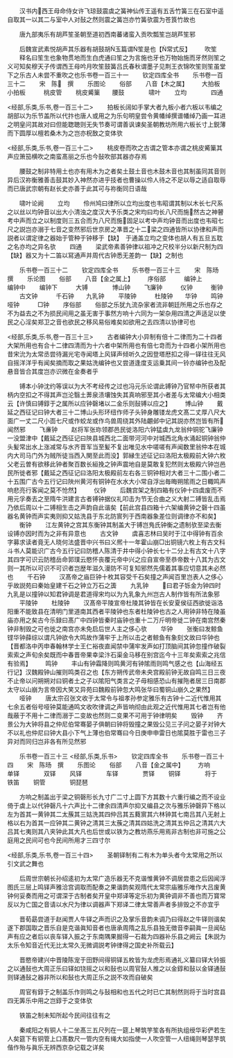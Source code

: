<!-- { "loadSidebar": true } -->
　　汉书内西王母命侍女许飞琼鼓震虡之簧神仙传王遥有五舌竹簧三在石室中遥自取其一以其二与室中人对鼔之然则震之簧岂亦竹簧欤震为苍筤竹故也












　　唐九部夷乐有胡芦笙圣朝至道初西南蕃诸蛮入贡吹瓢笙岂胡芦笙邪














　　后魏宣武素悦胡声其乐器有胡鼓胡玉篇谓笙是也【常式反】
　　吹笙
　　释名曰笙生也象物贯地而生白虎通曰笙之为言施也牙也万物始施而牙然则笙之义可知矣穆天子传谓西王母吟月吹笙鼓簧吕氏春秋谓墨子见荆王衣锦吹笙则笙虽堂下之乐古人未尝不重吹之也乐书卷一百三十一
　　钦定四库全书
　　乐书卷一百三十二
　　宋　陈　撰
　　乐图论
　　俗部
　　八音【木之属】
　　大拍板　　　小拍板　　　桃皮管
　　桃皮觱篥　　腰鼓　　　　啸叶
　　立均　　　　四通







<经部,乐类,乐书,卷一百三十二>
　　拍板长阔如手掌大者九板小者六板以韦编之胡部以为乐节盖所以代抃也唐人或用之为乐句明皇尝令黄幡绰撰谱幡绰乃画一耳进之明皇问其故对曰但能聦聴则无失节奏可谓善讽谏矣圣朝教坊所用六板长寸上鋭薄而下圆厚以檀若桑木为之岂亦柷敔之变体欤










<经部,乐类,乐书,卷一百三十二>
　　桃皮卷而吹之古谓之管本亦谓之桃皮觱篥其声应箫笳横吹之南蛮髙丽之乐也今鼔吹部其器亦存焉






















　　腰鼓之制非特用土也亦有用木为之者矣土鼓土音也木鼓木音也其制虽同其音则异后汉祢衡雅善击鼓其妙入神然亦进乎技者也曹操以伶人待之不足以辱之适自取辱而已唐武宗朝有赵长史亦善于此其可与祢衡同日语哉











　　啸叶论阙
　　立均
　　伶州鸠曰律所以立均出度也韦昭谓其制以木长七尺系之以丝以均钟音以出大小清浊之度汉大予乐类之宋均曰均长八尺而施然古之神瞽考中声而立之以制度则三五合而为八尺而施固足以考中声均钟音而出度也韦昭七尺之説岂亦溺于七音之变然邪后世京房之凖晋之十二梁之四通皆所以协律和声而説者以谓定律之器始于管种于钟移于【缺】　于通盖立均之变体也胡人有五旦五耽之名亦均之异名欤
　　四通
　　梁武帝素善钟律以祖冲之尺校半分以新尺制为四【缺】器又为十二笛以冩通声并周代古钟悉无差韵一【缺】之制也








　　乐书卷一百三十二
　　钦定四库全书
　　乐书卷一百三十三
　　宋　陈旸　撰
　　乐论图
　　俗部
　　八音【金之属上】
　　序俗部　　　编钟上　　　编钟中
　　编钟下　　　大镈　　　　博山钟
　　飞廉钟　　　仪钟　　　衡钟
　　古文钟　　　千石钟　　九乳钟
　　平陵钟　　　杜陵钟　　华钟
　　鸣钟　　　　哑钟　　　□钟
　　序俗部
　　俗部之乐犹九流杂家者流非朝廷所用之乐也存之不为益去之不为损民间用之虽无害于事然方响十六同为一架杂用四清之声适足以使民之心淫矣郑卫之音也欲民之移风易俗难矣如欲用之去四清以协律可也














<经部,乐类,乐书,卷一百三十三>
　　古者编钟大小异制有倍十二律而为二十四者大架所用也有合十二律四清而为十六者中架所用也有倍七竒而为十四者小架所用也昔宋沇为太常丞尝待漏光宅寺闻塔上风铎声倾听久之因登塔厯扣之得一铎往往无风自摇洋洋乎有闻矣摘而取之果姑洗编钟也又尝道逢度支运乗其间一铃亦编钟也及配悬音皆合其度岂亦识微在金奏者乎

















　　镈本小钟沈约等误以为大不考经传之过也冯元乐论谓此镈钟乃官帑中所获者其柄内空扣之不得其声岂沦翳土莾泉渍壤蚀失其真响邪至其小者差与太常编大小相类云【许慎曰镈錞于之属所以应钟磬堵以二金乐则鼔镈以应之】
　　博山钟
　　戴延之西征记曰钟大者三十二博山头形环纽作师子头钟身雕镂龙虎文髙二丈厚八尺大面广一丈二尺小靣七尺或作蛟龙或作鸟兽周绕其外陆翽邺中记其説亦然岂皆有所闻然邪
　　飞亷钟
　　赵将军张珎领郡邑民徙洛阳六钟猛虡九龙翁仲铜驼飞廉钟一没盟津中【戴延之西征记曰陜县城西北二面带河河中对城西北角水涌起铜钟翁仲头髪常出水上涨减常与水齐晋军当至髪不复出唯见水中嗟嗟有声闻数里翁仲本在城内大司马门外为贼所徒当西入関至此而没】郭縁生述征记曰洛阳太极殿前大钟六枚父老云曽有欲移此钟者聚百数长絙挽之钟声震地自是莫敢复犯然则太极殿六钟岂邑民所徙者邪【戴延之西征记曰洛阳太极殿前左右各三铜钟相对大者三十二围小者二十五围广古今五行记曰陜州黄河有铜钟在水水大小常自浮出毎晦朔隂雨之日輙鸣声响悲亮行客闻之莫不怆然】
　　仪钟
　　后魏宫架之制四箱有仪钟十四虡废而不用元孚奏去之至隋牛洪建言古者镈钟据仪礼叩击为节无合曲之义大射二镈皆乱击焉乃依后周以十二镈相生击之声韵自此谐矣【前此宫县四箱十六架编黄钟之磬十四虽器名黄钟而声实夷则抑又姑洗县于东北防賔列于西南器象差位则调律亦不和矣】
　　衡钟
　　江左黄钟之宫其东衡钟其制盖大于镈岂鳬氏钟衡之遗制欤至梁去衡设镈亦因时而为之非有异意也
　　古文钟
　　虞喜志林曰吴时于江中得钟有百余字募求读者竟无人晓何法盛晋中兴书曰义熈十一年霍山崩□出铜镜六枚上有古文科斗书人莫能识广古今五行记曰防稽人陈清于井中得小钟长七十二分上有古文十八字其四字可识云防稽岳命郭璞云愍怀丧覆元帝中兴之应自宣帝至恭帝数十八其为古文则一其所以可识不可识者岂歴年滋久漫防不可复知邪然先儒着其事应切意其未必然也
　　千石钟
　　汉髙帝之庙巨钟十枚其容受千石矣撞之声闻百里岂表人之侈心乎故説苑曰秦始皇建千石之钟立万石之簴
　　九乳钟
　　曰君子铄金为钟四时九乳是以撞钟以知君钟调是君道得宋均以为九乳象九州岂古人制作皆有所法象邪
　　平陵钟
　　杜陵钟
　　汉髙帝平陵宣帝杜陵其钟皆在长安夏侯征西欲徙诣洛阳重不能致县在清明门里道南其西者平陵钟也东者杜陵钟也古之人用钟非特在陵虽庙亦用之矣古今乐録曰髙广中四钟皆秦时庙钟也重十二万斤明帝徙二钟在南宫然秦钟非制毁之可也徙之南宫亦未免启后世人主之侈心欤
　　华钟
　　张衡曰发鲸鱼铿华钟薛综以谓凡钟欲令大鸣故作蒲牢于上所以击之者鲸鱼有象刻文故曰华钟也【晋都洛中丙申春翰林学士王仁裕夜直闻禁中蒲牢发声如打顶脑间其钟忽撞作破裂索索之声旬余矣既而中春晋帝果幸梁汴石渠金马移在别宫迄今十三年矣索索之兆信有验焉】
　　鸣钟
　　丰山有钟霜降则鸣黄河有钟隂雨则鸣气感之也【山海经五行记】汉魏殿钟山摧则鸣类召之也【东方朔传武帝未央宫殿前钟无故自鸣三日三夜不止帝以问朔朔对曰铜者土之子以隂阳气类言之子毋相感恐山有摧陁者居三日南郡太守以山崩为言帝因大笑又异苑曰魏殿前钟忽大鸣张华曰蜀铜山崩久之果然】
　　哑钟
　　唐太宗召张文收于太常令与祖孝孙参定雅乐有古钟十二近代惟用其七余五者俗号哑钟莫能通鸣文收吹律调之声皆响彻由此观之近代惟用其七者岂有他哉蔽于不用十二律而溺于二变故也然则二变果不可用于钟律明矣
　　毁钟
　　齐景公为大钟将县之仲尼伯常骞晏子俱朝曰钟将毁撞之果毁公见三子问之晏子对钟大不以礼也仲尼曰钟大县小下气上薄也伯常骞曰今日庚申申雷日也隂莫胜于雷也三子异对而同归岂非各有所见然邪













　　乐书卷一百三十三
<经部,乐类,乐书>
　　钦定四库全书
　　乐书卷一百三十四
　　宋　陈旸　撰
　　乐图论
　　俗部
　　八音【金之属中】
　　方响　　　　单铎　　　　双铎
　　风铎　　　　车铎　　　　贾铎
　　铜铎　　　　将于　　　　铁笛
　　铜管　　　　铜琵琶














　　方响之制盖出于梁之铜磬形长九寸广二寸上圆下方其数十六重行编之而不设业倚于虡上以代钟磬凡十六声比十二律余四清声尔抑又编县之次与雅乐钟磬异下格以左为首其一黄钟其二太蔟其三姑洗其四仲吕其五蕤賔其六林钟其七南吕其八无射上格以右为首其一应钟其二黄钟之清其三太蔟之清其四姑洗之清其五仲吕之清其六大吕其七夷则其八夹钟此其大凡也后世或以铁为之教坊燕乐用焉非古制也非可施之公庭用之民间可也今民间所用才三四寸尔














<经部,乐类,乐书,卷一百三十四>
　　圣朝铎制有二有木为单头者今太常用之所以引文武之舞也






















　　后周世宗朝长孙绍逺初为太常广造乐器无不克谐惟黄钟不调居尝患之后因闻浮图氏三层上鸣铎声雅洽宫调取而配奏之果谐韵矣观隋代太常宗庙雅乐唯作大吕废黄钟何妥奏而用之可谓深于古制者矣开皇中郑译等定乐初为黄钟调非不善也而万寳常反以为亡国之音请以水尺为律以调器声下郑译二律太常善声者多排毁之不亦宜乎









　　晋荀勗尝道于赵闻贾人牛铎之声而识之及掌乐音韵未调乃曰得赵之牛铎则谐矣遂下郡国取之晋乐自是克谐眞知音者也唐承周隋之乱乐县独无徴音李嗣眞一旦闻砧声有应之者后以丧车铎入振之于东南隅果掘得一石裁为四器补乐县之阙云【朱説为太乐令知音近代无比太常久无微调説考钟律得之国史补所载云】










　　晋愍帝建兴中晋陵陈宠于田野间得铜铎五枚皆为龙虎形焉通礼义纂曰铎大铃振之以通鼔也大周正乐曰铎如铙摇之以和鼔也以周官鼔人推之以金錞和鼔以金铎通鼔则铎通鼔之器非所以和鼔也大周正乐之説不攻而自破矣











　　周官有錞于之制盖乐作则鸣之与鼔相和也五代之时已亡其制然则将于当时宫县四无筭乐中用之岂錞于之变体欤













　　铁笛之制未知所起今民间往往有之















　　秦咸阳之有铜人十二坐髙三五尺列在一筵上琴筑竽笙各有所执组绶华彩俨若生人矣筵下有铜管上口髙数尺一管内空有绳大如指使一人吹空管一人纽绳则琴瑟竽筑偕作殆与眞乐无辨西京杂记载之详矣











